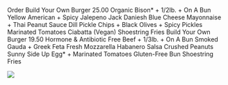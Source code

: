 Order
 Build Your Own Burger 25.00
    Organic Bison* + 1/2lb. + On A Bun
    Yellow American + Spicy Jalepeno Jack
    Daniesh Blue Cheese
    Mayonnaise + Thai Peanut Sauce
    Dill Pickle Chips + Black Olives + Spicy Pickles
    Marinated Tomatoes
    Ciabatta (Vegan)
    Shoestring Fries
 Build Your Own Burger 19.50
    Hormone & Antibiotic Free Beef + 1/3lb. + On A Bun
    Smoked Gauda + Greek Feta
    Fresh Mozzarella
    Habanero Salsa
    Crushed Peanuts
    Sunny Side Up Egg* + Marinated Tomatoes
    Gluten-Free Bun
    Shoestring Fries
    
    
![](output/counter-burger_classDiagram)
